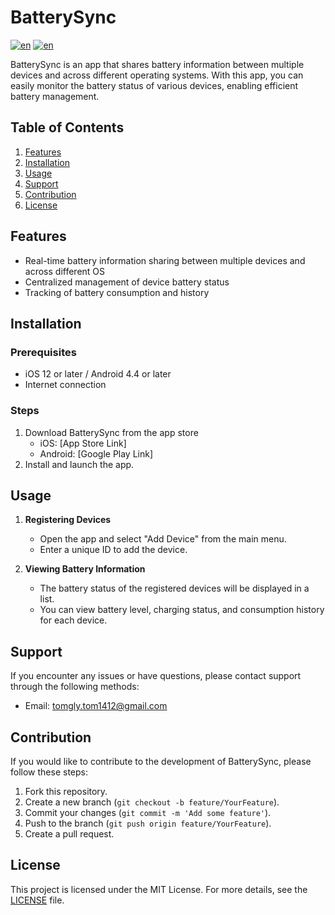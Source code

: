 # BatterySync
[![en](https://img.shields.io/badge/lang-ja-blue.svg)](https://github.com/tomgly/BatterySync/blob/main/README.md)
[![en](https://img.shields.io/badge/lang-en-red.svg)](https://github.com/tomgly/BatterySync/blob/main/README.en.md)

BatterySync is an app that shares battery information between multiple devices and across different operating systems. With this app, you can easily monitor the battery status of various devices, enabling efficient battery management.

## Table of Contents
1. [Features](#features)
2. [Installation](#installation)
3. [Usage](#usage)
4. [Support](#support)
5. [Contribution](#contribution)
6. [License](#license)

## Features
- Real-time battery information sharing between multiple devices and across different OS
- Centralized management of device battery status
- Tracking of battery consumption and history

## Installation
### Prerequisites
- iOS 12 or later / Android 4.4 or later
- Internet connection

### Steps
1. Download BatterySync from the app store
   - iOS: [App Store Link]
   - Android: [Google Play Link]
2. Install and launch the app.

## Usage
1. **Registering Devices**
   - Open the app and select "Add Device" from the main menu.
   - Enter a unique ID to add the device.

2. **Viewing Battery Information**
   - The battery status of the registered devices will be displayed in a list.
   - You can view battery level, charging status, and consumption history for each device.

## Support
If you encounter any issues or have questions, please contact support through the following methods:
- Email: tomgly.tom1412@gmail.com

## Contribution
If you would like to contribute to the development of BatterySync, please follow these steps:
1. Fork this repository.
2. Create a new branch (`git checkout -b feature/YourFeature`).
3. Commit your changes (`git commit -m 'Add some feature'`).
4. Push to the branch (`git push origin feature/YourFeature`).
5. Create a pull request.

## License
This project is licensed under the MIT License. For more details, see the [LICENSE](LICENSE) file.